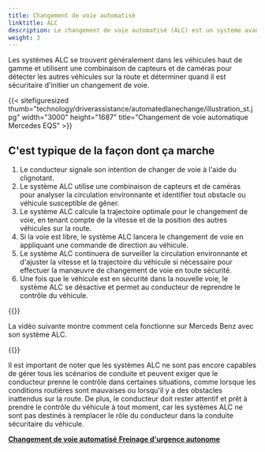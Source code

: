 ```yaml
---
title: Changement de voie automatisé
linktitle: ALC
description: Le changement de voie automatisé (ALC) est un système avancé d'aide à la conduite (ADAS) conçu pour permettre à un véhicule de changer de voie par lui-même, sans exiger que le conducteur dirige le véhicule ou prenne le contrôle manuel.
weight: 3
---
```

<!-- markdownlint-disable MD033 -->

Les systèmes ALC se trouvent généralement dans les véhicules haut de gamme et utilisent une combinaison de capteurs et de caméras pour détecter les autres véhicules sur la route et déterminer quand il est sécuritaire d'initier un changement de voie.

{{< sitefiguresized thumb="technology/driverassistance/automatedlanechange/illustration_st.jpg" width="3000" height="1687" title="Changement de voie automatique Mercedes EQS" >}}

## C'est typique de la façon dont ça marche

1. Le conducteur signale son intention de changer de voie à l'aide du clignotant.
2. Le système ALC utilise une combinaison de capteurs et de caméras pour analyser la circulation environnante et identifier tout obstacle ou véhicule susceptible de gêner.
3. Le système ALC calcule la trajectoire optimale pour le changement de voie, en tenant compte de la vitesse et de la position des autres véhicules sur la route.
4. Si la voie est libre, le système ALC lancera le changement de voie en appliquant une commande de direction au véhicule.
5. Le système ALC continuera de surveiller la circulation environnante et d'ajuster la vitesse et la trajectoire du véhicule si nécessaire pour effectuer la manœuvre de changement de voie en toute sécurité.
6. Une fois que le véhicule est en sécurité dans la nouvelle voie, le système ALC se désactive et permet au conducteur de reprendre le contrôle du véhicule.

{{<evkxdisplayaddarticle />}}

La vidéo suivante montre comment cela fonctionne sur Merceds Benz avec son système ALC.

{{<youtube XtQeZk-xCqE >}}

Il est important de noter que les systèmes ALC ne sont pas encore capables de gérer tous les scénarios de conduite et peuvent exiger que le conducteur prenne le contrôle dans certaines situations, comme lorsque les conditions routières sont mauvaises ou lorsqu'il y a des obstacles inattendus sur la route. De plus, le conducteur doit rester attentif et prêt à prendre le contrôle du véhicule à tout moment, car les systèmes ALC ne sont pas destinés à remplacer le rôle du conducteur dans la conduite sécuritaire du véhicule.

<div class="mt-3 mb-3">
     <a href="../antilockbrakingsystem/" class="text-decoration-none text-black"><strong><i class="bi-arrow-left"></i> Changement de voie automatisé</strong> </a>
     <a href="../automaticemergencybraking/" class="text-decoration-none text-black float-end"><strong>Freinage d'urgence autonome<i class="bi-arrow-right"></i></strong></a>
</div>